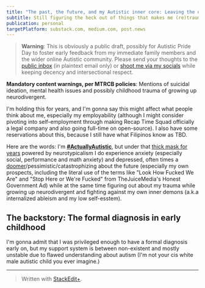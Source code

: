 ```yaml
---
title: "The past, the future, and my Autistic inner core: Leaving the disability closet as #AutisticAF"
subtitle: Still figuring the heck out of things that makes me (re)traumatized, but I might consider getting therapy in the future (if my social anxiety allows).
publication: personal
targetPlatform: substack.com, medium.com, post.news
---
```


> **Warning**: This is obviously a public draft, possibly for Autistic Pride Day to foster early feedback from my immediate family members and the wider online Autistic community. Please send your thoughts to the [public inbox](https://lists.sr.ht/~ajhalili2006/public-inbox) (in plaintext email only) or [shoot me via my socials](https://ajhalili2006.start.page) while keeping decency and intersectional respect.

**Mandatory content warnings, per MTRCB policies**: Mentions of suicidal ideation, mental health issues and possibly childhood trauma of growing up neurodivergent.

I'm holding this for years, and I'm gonna say this might affect what people think about me, especially my employability (although I might consider pivoting into self-employment through making Recap Time Squad officially a legal company and also going full-time on open-source). I also have some reservations about this, because I still have what Filipinos know as TBD.

Here are the words: I'm **[#ActuallyAutistic]**, but under that [thick mask for years] powered by neurotypicalism I do experience anxiety (especially social, performance and math anxiety) and depressed, often times a [doomer](https://www.reddit.com/r/doomer/comments/i2i4a6/is_anyone_else_here_on_the_autism_spectrum/?utm_source=share&utm_medium=web2x&context=3)/pessimistic/catastrophizing about the future (especially my own prospects, including the literal use of the terms like "Look How Fucked We Are" and "Stop Here or We're Fucked" from TheJuiceMedia's Honest Government Ad) while at the same time figuring out about my trauma while growing up neurodivergent and fighting against my own inner demons (a.k.a internalized ableism and my low self-esstem).

## The backstory: The formal diagnosis in early childhood

I'm gonna admit that I was privileged enough to have a formal diagnosis early on, but my support system is between non-existent and mostly unstable due to flawed understanding about autism (I'm not your cis white male autistic child you ever imagine.)

<!-- Links go here. -->
[#ActuallyAutistic]: https://todo.com
[thick mask for years]: https://twitter.com/Kuys_Potpot/status/1640025400263999489?s=20

---
> Written with [StackEdit+](https://stackedit.net/).
<!--stackedit_data:
eyJwcm9wZXJ0aWVzIjoiZXh0ZW5zaW9uczpcbiAgcHJlc2V0Oi
BnZm1cbiAgZW1vamk6XG4gICAgc2hvcnRjdXRzOiB0cnVlXG4i
LCJoaXN0b3J5IjpbMTc1MzM1NzIyMiwtMTM0MjIzNTAzMCwtMz
cxOTE1NDE2XX0=
-->